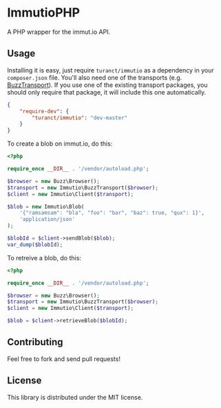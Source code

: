 ImmutioPHP
=============================

A PHP wrapper for the immut.io API.


Usage
-----------------------------

Installing it is easy, just require `turanct/immutio` as a dependency in your `composer.json` file. You'll also need one of the transports (e.g. [BuzzTransport](https://github.com/turanct/immutio-buzz)). If you use one of the existing transport packages, you should only require that package, it will include this one automatically.

```json
{
    "require-dev": {
        "turanct/immutio": "dev-master"
    }
}
```

To create a blob on immut.io, do this:

```php
<?php

require_once __DIR__ . '/vendor/autoload.php';

$browser = new Buzz\Browser();
$transport = new Immutio\BuzzTransport($browser);
$client = new Immutio\Client($transport);

$blob = new Immutio\Blob(
    '{"ramsamsam": "bla", "foo": "bar", "baz": true, "qux": 1}',
    'application/json'
);

$blobId = $client->sendBlob($blob);
var_dump($blobId);
```

To retreive a blob, do this:

```php
<?php

require_once __DIR__ . '/vendor/autoload.php';

$browser = new Buzz\Browser();
$transport = new Immutio\BuzzTransport($browser);
$client = new Immutio\Client($transport);

$blob = $client->retrieveBlob($blobId);
```


Contributing
-----------------------------

Feel free to fork and send pull requests!


License
-----------------------------

This library is distributed under the MIT license.
